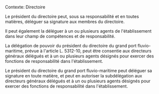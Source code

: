 Contexte: Directoire

Le président du directoire peut, sous sa responsabilité et en toutes matières, déléguer sa signature aux membres du directoire.

Il peut également la déléguer à un ou plusieurs agents de l'établissement dans leur champ de compétences et de responsabilité.

La délégation de pouvoir du président du directoire du grand port fluvio-maritime, prévue à l'article L. 5312-10, peut être consentie aux directeurs généraux délégués et à un ou plusieurs agents désignés pour exercer des fonctions de responsabilité dans l'établissement.

Le président du directoire du grand port fluvio-maritime peut déléguer sa signature en toute matière, et peut en autoriser la subdélégation aux directeurs généraux délégués et à un ou plusieurs agents désignés pour exercer des fonctions de responsabilité dans l'établissement.